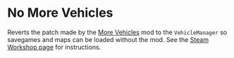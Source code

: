 # No More Vehicles

Reverts the patch made by the [More Vehicles](https://steamcommunity.com/sharedfiles/filedetails/?id=1764208250) mod to the ``VehicleManager`` so savegames and maps can be loaded without the mod. See the [Steam Workshop page](https://steamcommunity.com/sharedfiles/filedetails/?id=2861626381) for instructions.
